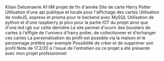Kilian Delcenserie A1 IIM projet de fin d'année Site de carte Harry Potter
Utilisation d'une api publique et locale pour l'affichage des cartes
Utilisation de nodeJS, express et prisma pour le backend avec MySQL
Utilisation de python et d'une raspberry pi pico pour la partie IOT du projet ainsi que d'une led rgb sur cette dernière
Le site permet d'ouvrir des boosters de cartes à l'effigie de l'univers d'harry potter, de collectionner et d'échanger ces cartes
La personalisation du profil est possible via la maison et le personnage préféré par exemple
Possibilité de créer et de supprimer son profil
Note de 17.2/20 à l'issue de l'entretien où ce projet a été présenté avec mon projet professionnel
